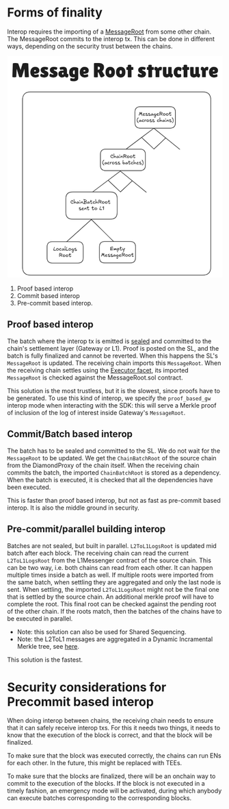 # Forms of finality

Interop requires the importing of a [MessageRoot](./message_root.md) from some other chain. The MessageRoot commits to the interop tx. This can be done in different ways, depending on the security trust between the chains.

![MessageRoot](./img/message_root.png)

1. Proof based interop
2. Commit based interop
3. Pre-commit based interop. 

## Proof based interop

The batch where the interop tx is emitted is [sealed](../../blocks_batches.md#L1-batches) and committed to the chain's settlement layer (Gateway or L1). Proof is posted on the SL, and the batch is fully finalized and cannot be reverted. When this happens the SL's `MessageRoot` is updated. The receiving chain imports this `MessageRoot`. When the receiving chain settles using the [Executor facet](https://github.com/matter-labs/era-contracts/blob/b43cf6b3b069c85aec3cd61d33dd3ae2c462c896/l1-contracts/contracts/state-transition/chain-deps/facets/Executor.sol#L298), its imported `MessageRoot` is checked against the MessageRoot.sol contract.

This solution is the most trustless, but it is the slowest, since proofs have to be generated. To use this kind of interop, we specify the `proof_based_gw` interop mode when interacting with the SDK: this will serve a Merkle proof of inclusion of the log of interest inside Gateway's `MessageRoot`.

## Commit/Batch based interop

The batch has to be sealed and committed to the SL. We do not wait for the `MessageRoot` to be updated. We get the `ChainBatchRoot` of the source chain from the DiamondProxy of the chain itself. When the receiving chain commits the batch, the imported `ChainBatchRoot` is stored as a dependency. When the batch is executed, it is checked that all the dependencies have been executed.

This is faster than proof based interop, but not as fast as pre-commit based interop. It is also the middle ground in security.

## Pre-commit/parallel building interop

Batches are not sealed, but built in parallel. `L2ToL1LogsRoot` is updated mid batch after each block. The receiving chain can read the current `L2ToL1LogsRoot` from the L1Messenger contract of the source chain. This can be two way, i.e. both chains can read from each other. It can happen multiple times inside a batch as well. If multiple roots were imported from the same batch, when settling they are aggregated and only the last node is sent. When settling, the imported `L2ToL1LogsRoot` might not be the final one that is settled by the source chain. An additional merkle proof will have to complete the root. This final root can be checked against the pending root of the other chain. If the roots match, then the batches of the chains have to be executed in parallel.

- Note: this solution can also be used for Shared Sequencing.
- Note: the L2ToL1 messages are aggregated in a Dynamic Incramental Merkle tree, see [here](https://github.com/matter-labs/era-contracts/blob/b43cf6b3b069c85aec3cd61d33dd3ae2c462c896/l1-contracts/contracts/common/libraries/DynamicIncrementalMerkle.sol). 

This solution is the fastest. 

# Security considerations for Precommit based interop

When doing interop between chains, the receiving chain needs to ensure that it can safely receive interop txs. For this it needs two things, it needs to know that the execution of the block is correct, and that the block will be finalized. 

To make sure that the block was executed correctly, the chains can run ENs for each other. In the future, this might be replaced with TEEs. 

To make sure that the blocks are finalized, there will be an onchain way to commit to the execution of the blocks. If the block is not executed in a timely fashion, an emergency mode will be activated, during which anybody can execute batches corresponding to the corresponding blocks. 